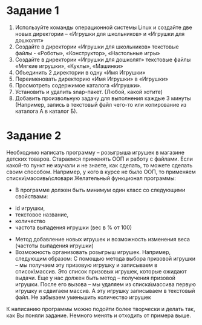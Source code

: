 #  Задание 1
1. Используйте команды операционной системы Linux и создайте
   две новых директории – «Игрушки для школьников» и «Игрушки
   для дошколят»
2. Создайте в директории «Игрушки для школьников» текстовые
   файлы - «Роботы», «Конструктор», «Настольные игры»
3. Создайте в директории «Игрушки для дошколят» текстовые
   файлы «Мягкие игрушки», «Куклы», «Машинки»
4. Объединить 2 директории в одну «Имя Игрушки»
5. Переименовать директорию «Имя Игрушки» в «Игрушки»
6. Просмотреть содержимое каталога «Игрушки».
7. Установить и удалить snap-пакет. (Любой, какой хотите)
8. Добавить произвольную задачу для выполнения каждые 3
   минуты (Например, запись в текстовый файл чего-то или
   копирование из каталога А в каталог Б).
#  Задание 2
   Необходимо написать программу – розыгрыша игрушек в магазине
   детских товаров.
   Стараемся применять ООП и работу с файлами.
   Если какой-то пункт не изучали и не знаете, как сделать, то можете
   сделать своим способом. Например, у кого в курсе не было ООП, то
   применяем списки\массивы\словари
   Желательный функционал программы:
   * В программе должен быть минимум один класс со
   следующими свойствами:
   - id игрушки,
   - текстовое название,
   - количество
   - частота выпадения игрушки (вес в % от 100)
   * Метод добавление новых игрушек и возможность изменения
   веса (частоты выпадения игрушки)
   * Возможность организовать розыгрыш игрушек.
   Например, следующим образом:
   С помощью метода выбора призовой игрушки – мы получаем
   эту призовую игрушку и записываем в список\массив.
   Это список призовых игрушек, которые ожидают выдачи.
   Еще у нас должен быть метод – получения призовой игрушки.
   После его вызова – мы удаляем из списка\массива первую
   игрушку и сдвигаем массив. А эту игрушку записываем в
   текстовый файл.
   Не забываем уменьшить количество игрушек
   
   К написанию программы можно подойти более творчески и
   делать так, как Вы поняли задание. Немного менять и отходить
   от примера выше.
